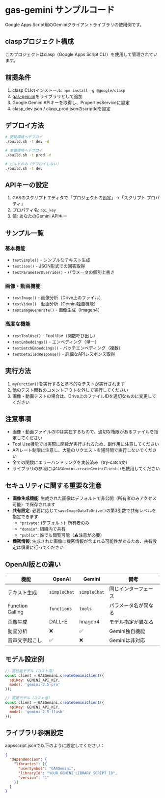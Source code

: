 # gas-gemini サンプルコード

Google Apps Script用のGeminiクライアントライブラリの使用例です。

## claspプロジェクト構成

このプロジェクトはclasp（Google Apps Script CLI）を使用して管理されています。

## 前提条件

1. clasp CLIのインストール: `npm install -g @google/clasp`
2. [gas-gemini](../gas-gemini/)をライブラリとして追加
3. Google Gemini APIキーを取得し、PropertiesServiceに設定
4. clasp_dev.json / clasp_prod.jsonのscriptIdを設定

## デプロイ方法

```bash
# 開発環境へデプロイ
./build.sh -t dev -d

# 本番環境へデプロイ  
./build.sh -t prod -d

# ビルドのみ（デプロイしない）
./build.sh -t dev
```

## APIキーの設定

1. GASのスクリプトエディタで「プロジェクトの設定」→「スクリプト プロパティ」
2. プロパティ名: `api_key`
3. 値: あなたのGemini APIキー

## サンプル一覧

### 基本機能
- `testSimple()` - シンプルなテキスト生成
- `testJson()` - JSON形式での回答取得
- `testParameterOverride()` - パラメータの個別上書き

### 画像・動画機能
- `testImage()` - 画像分析（Drive上のファイル）
- `testVideo()` - 動画分析（Gemini独自機能）
- `testImageGenerate()` - 画像生成（Imagen4）

### 高度な機能
- `testToolUse()` - Tool Use（関数呼び出し）
- `testEmbeddings()` - エンベディング（単一）
- `testBatchEmbeddings()` - バッチエンベディング（複数）
- `testDetailedResponse()` - 詳細なAPIレスポンス取得

## 実行方法

1. `myFunction()`を実行すると基本的なテストが実行されます
2. 他のテスト関数のコメントアウトを外して実行してください
3. 画像・動画テストの場合は、Drive上のファイルIDを適切なものに変更してください

## 注意事項

- 画像・動画ファイルのIDは実在するもので、適切な権限があるファイルを指定してください
- Tool Use機能では実際に関数が実行されるため、副作用に注意してください
- APIレート制限に注意し、大量のリクエストを短時間で実行しないでください
- 全ての関数にエラーハンドリングを実装済み（try-catch文）
- ライブラリの参照には`GASGemini.createGeminiClient()`を使用してください

## セキュリティに関する重要な注意

- **画像生成機能**: 生成された画像はデフォルトで非公開（所有者のみアクセス可能）で保存されます
- **共有設定**: 必要に応じて`saveImageDataToDrive()`の第3引数で共有レベルを指定できます
  - `"private"` (デフォルト): 所有者のみ
  - `"domain"`: 組織内で共有
  - `"public"`: 誰でも閲覧可能（⚠️注意が必要）
- **機密情報**: 生成された画像に機密情報が含まれる可能性があるため、共有設定は慎重に行ってください

## OpenAI版との違い

| 機能 | OpenAI | Gemini | 備考 |
|------|--------|--------|------|
| テキスト生成 | `simpleChat` | `simpleChat` | 同じインターフェース |
| Function Calling | `functions` | `tools` | パラメータ名が異なる |
| 画像生成 | DALL-E | Imagen4 | モデル指定が異なる |
| 動画分析 | ❌ | ✅ | Gemini独自機能 |
| 音声文字起こし | ✅ | ❌ | Geminiは非対応 |

## モデル設定例

```javascript
// 高性能モデル（コスト高）
const client = GASGemini.createGeminiClient({
  apiKey: GEMINI_API_KEY,
  model: 'gemini-2.5-pro'
});

// 高速モデル（コスト低）
const client = GASGemini.createGeminiClient({
  apiKey: GEMINI_API_KEY,
  model: 'gemini-2.5-flash'
});
```

## ライブラリ参照設定

appsscript.jsonで以下のように設定してください：

```json
{
  "dependencies": {
    "libraries": [{
      "userSymbol": "GASGemini",
      "libraryId": "YOUR_GEMINI_LIBRARY_SCRIPT_ID",
      "version": "1"
    }]
  }
}
```